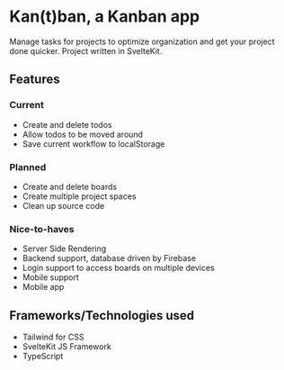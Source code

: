 # Kan(t)ban, a Kanban app
Manage tasks for projects to optimize organization and get your project done quicker. Project written in SvelteKit.

## Features

### Current
- Create and delete todos
- Allow todos to be moved around
- Save current workflow to localStorage

### Planned
- Create and delete boards
- Create multiple project spaces
- Clean up source code

### Nice-to-haves
- Server Side Rendering
- Backend support, database driven by Firebase
- Login support to access boards on multiple devices
- Mobile support
- Mobile app

## Frameworks/Technologies used
- Tailwind for CSS
- SvelteKit JS Framework
- TypeScript